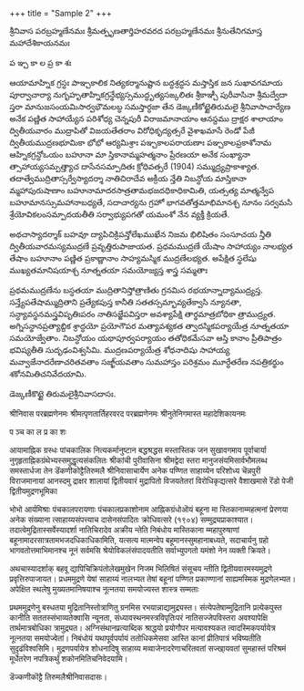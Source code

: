 +++
title = "Sample 2"
+++

శ్రీ‌నివాస ప‌ర‌బ్ర‌హ్మ‌ణేన‌మః
శ్రీ‌మ‌త్పృణ‌తార్తిహ‌ర‌వ‌ర‌ద ప‌ర‌బ్ర‌హ్మ‌ణేన‌మః
శ్రీ‌నుతేనిగ‌మాస్త మ‌హాదేశికాయ‌న‌మః

ప ఞ్చ కా ల ప్ర కా శః

ఆయామాహ్నిక గ్ర‌స్ధః పాఞ్చ‌కాలిక నిత్య‌క‌ర్మానుష్టాన బ‌ద్ధ‌శ్ర‌ద్ధ‌స‌ మ‌స్తాస్తిక జ‌న సుఖావ‌గ‌మాయ పూర్వాచార్యా నుగృహృతాహ్నికగ్ర‌న్థేభ్య‌స్స‌ముద్ధృత్య‌స‌ఙ్క‌లితః శ్రీ‌కాఞ్చీ పురీవాసినా శ్రీ‌మ‌ద్వేదా స్త‌రా మానుజ‌సంయ‌మిసార్వ‌భౌమ‌ల‌బ్ధ స‌మ‌స్తార్ధ‌జా తేన‌ డెఙ్క‌ణీకోట్టైతిరుమ‌లై శ్రీ‌నివాసాచార్యేణ అనేక ప‌ణ్ణిత సాహాయ్యేన ప‌రిశోధ్య‌ చెన్న‌పురీ విరాజ‌మానాయాం ఆన‌స్ద‌ము ద్రాక్ష‌ర శాలాయాం ద్వితీయ‌వారం ముద్రాపితో విజ‌య‌తేత‌రాం విరోధికృద్య‌త్స‌రే వైశాఖ‌మాసే రెండో పేజీ ద్వితీయ‌ముద్ర‌ణ‌భూమికా భోభో ఆర్య‌మిశ్రాః ప‌ఞ్చ‌కాల‌ప‌రాయణాః ప‌ఞ్చ‌కాల‌ప్ర‌కాశోనామ‌ ఆహ్నిక‌గ్ర‌న్ధోఒయం బ‌హూనా మా స్తికానామ్మ‌హ‌త్మ‌నాం ప్రేర‌ణ‌యా అనేక సంఖ్యానా త్సాహాయ్య‌స‌మ్ప‌త్త్యాచ దాసేన‌స‌మ్పాదితః క్రోధివ‌త్స‌రే (1904) స‌మ్ముద్ర్య‌ప్రాకాశ్యాత‌. త‌దాత్వేముద్రితాస్స‌ర్వేస్యాద‌ర్శా నాతిచిరాదేవ అక్రీయ న్తేతి నిబ‌న్ధోయ మాస్తికానా మ్మ‌హాపురుషాణాం బ‌హూనామాద‌ర‌సాత్ర‌తామ‌భ‌జ‌ద‌ధికాధికామితి, య‌త్స‌త్య మాత్మ‌న్వేప బ‌హూమాన‌స్సుమ‌హానాబ‌ధ్య‌తే, స‌దాచార్య‌ను గ్ర‌హో భాగ‌వ‌తోత్త‌మాభిమాన‌శ్చ నూనం స‌ర్వ‌మ‌సి శ్రేయోవిక‌లంస‌మ్పాద‌య‌తీతి స‌ర్వాభ్యుప‌గ‌తో య‌మంశో నేన వ్య‌క్తీ క్రియ‌తే. 

అథ‌చాస్యాద‌ర్శాక్ బ‌హ‌వూ ద్యాపిచిక్రిప‌న్తోలేఖ‌ముఖేన నిజ‌మ‌ భిలిషితం సంసూచ‌య న్తీతి ద్వితీయ‌వార‌మ‌స్య‌ముద్ర‌ణే ప్ర‌వృత్తిరుపాజాయ‌త‌. ప్ర‌ధ‌మ‌ముద్ర‌ణే యేషాం సాహాయ్యం నాల‌భ్య‌త తేషాం బ‌హూనాం ప‌ణ్ణిత ప్ర‌కాణ్ణానాం సాహ్య‌మ‌స్మిక ముద్ర‌ణేల‌భ్య‌త‌. అపేక్షిత స్థ‌లేషు ముఖ్య‌త‌మానిష‌యాశ్చ నూత్న‌త‌యా స‌మ‌యోజ్య‌స్త శాస్త్ర స‌మ్మ‌తాః 

ప్ర‌థ‌మ‌ముద్ర‌ణేను బ‌స్ధ‌త‌యా ముద్రితానిస్తోత్రాణితు గ్ర‌న‌మిస‌ ర‌భ‌యాన్నాద్యాముద్ర్య‌స్త‌. సన్త్యేప‌తేషామ్ముద్రితాని ప్ర‌త్యేక‌పుస్త కానీతి స‌త‌త‌స్స‌మ్భావ్య‌తేక్వాసి న్యూన‌తా, స‌న్ధ్యావ‌స్థ‌న‌మ‌స్త్ర‌విపృతిఃప‌రం నాతిస‌జ్జేప‌విస్త‌రా అవ‌శ్యాపేక్షి తార్థ‌మాత్ర‌బోధికా త్రాముద్ర్య‌త‌. అగ్నిస‌న్థానప్ర‌త్యాబ్దిక శ్రాద్ధ‌యో ప్ర‌యోగౌప‌ర మ‌త్యావ‌శ్య‌క‌త త్వాద‌స్మిక‌ప‌ర్యాయేత్ర‌ నూత్న‌త‌యా స‌మ‌యోజ్వేతాం. నిబ‌న్ధోయం య‌థాపూర్వ‌ప‌ర్యాయం త‌తోధిక‌మేస‌వా ఆస్తి కానాం ప్రీతిపాత్రం భ‌విష్య‌తీతి సుదృఢంవిశ్వ‌సిమి. ముద్ర‌ణ‌ప‌ర్యాయేత్ర‌ శోధ‌నాదిషు సాహాయ్య మ‌వ్వాజేనాద‌రేణాచ‌రిత‌వ‌తాం స‌జ్ఖా్య‌వ‌తాం సుమ‌హాస్తం పరిశ్ర‌మం మూర్ధేత‌రేణ న‌ప‌త్రిక‌ర్థుం శ‌కోన‌మితిచ‌నివేద‌యామి.

డెజ్క‌ణీకొట్టై తిరుమ‌లైశ్రీ‌నివాస‌దాసః.

श्रीनिवास परब्रह्मणेनमः
श्रीमत्पृणतार्तिहरवरद परब्रह्मणेनमः
श्रीनुतेनिगमास्त महादेशिकायनमः

प ञ्च का ल प्र का शः

आयामाह्निक ग्रस्धः पांचकालिक नित्यकर्मानुष्टान बद्धश्रद्धस मस्तास्तिक जन सुखावगमाय पूर्वाचार्या नुगृहृताह्निकग्रंथेभ्यस्समुद्धृत्यसंकलितः श्रीकांची पुरीवासिना श्रीमद्वेदा स्तरा मानुजसंयमिसार्वभौमलब्ध समस्तार्धजा तेन डॆंकणीकोट्टैतिरुमलै श्रीनिवासाचार्येण अनेक पण्णित साहाय्येन परिशोध्य चॆन्नपुरी विराजमानायां आनस्दमु द्राक्षर शालायां द्वितीयवारं मुद्रापितो विजयतेतरां विरोधिकृद्यत्सरे वैशाखमासे रॆंडो पेजी द्वितीयमुद्रणभूमिका 

भोभो आर्यमिश्राः पंचकालपरायणाः पंचकालप्रकाशोनाम आह्निकग्रंधोऒयं बहूना मा स्तिकानाम्महत्मनां प्रेरणया अनेक संख्याना त्साहाय्यसंपत्त्याच दासेनसंपादितः क्रोधिवत्सरे (१९०४) सम्मुद्र्यप्राकाश्यात। तदात्वेमुद्रितास्सर्वेस्यादर्शा नातिचिरादेव अक्रीय न्तेति निबंधोय मास्तिकाना म्महापुरुषाणां बहूनामादरसात्रतामभजदधिकाधिकामिति, यत्सत्य मात्मन्वेप बहूमानस्सुमहानाबध्यते, सदाचार्यनु ग्रहो भागवतोत्तमाभिमानश्च नूनं सर्वमसि श्रेयोविकलंसंपादयतीति सर्वाभ्युपगतो यमंशो नेन व्यक्ती क्रियते। 

अथचास्यादर्शाक् बहवू द्यापिचिक्रिपंतोलेखमुखेन निजम भिलिषितं संसूचय न्तीति द्वितीयवारमस्यमुद्रणे प्रवृत्तिरुपाजायत। प्रधममुद्रणे येषां साहाय्यं नालभ्यत तेषां बहूनां पण्णित प्रकाण्णानां साह्यमस्मिक मुद्रणेलभ्यत। अपेक्षित स्थलेषु मुख्यतमानिषयाश्च नूत्नतया समयोज्यस्त शास्त्र सम्मताः 

प्रथममुद्रणेनु बस्धतया मुद्रितानिस्तोत्राणितु ग्रनमिस रभयान्नाद्यामुद्र्यस्त। संत्येपतेषाम्मुद्रितानि प्रत्येकपुस्त कानीति सततस्संभाव्यतेक्वासि न्यूनता, संध्यावस्थनमस्त्रविपृतिःपरं नातिसज्जेपविस्तरा अवश्यापेक्षि तार्थमात्रबोधिका त्रामुद्र्यत। अग्निसंथानप्रत्याब्दिक श्राद्धयो प्रयोगौपर मत्यावश्यकत त्वादस्मिकपर्यायेत्र नूत्नतया समयोज्वेतां। निबंधोयं यथापूर्वपर्यायं ततोधिकमेसवा आस्ति कानां प्रीतिपात्रं भविष्यतीति सुदृढंविश्वसिमि। मुद्रणपर्यायेत्र शोधनादिषु साहाय्य मव्वाजेनादरेणाचरितवतां सज्खा्यवतां सुमहास्तं परिश्रमं मूर्धेतरेण नपत्रिकर्थुं शकोनमितिचनिवेदयामि।

डॆज्कणीकॊट्टै तिरुमलैश्रीनिवासदासः।